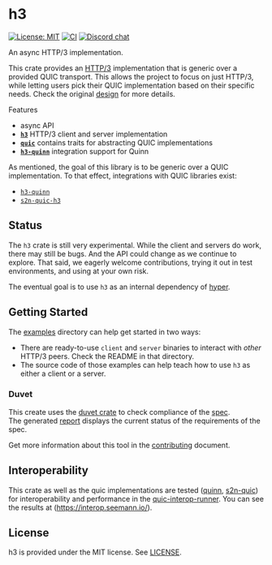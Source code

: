 # h3

[![License: MIT](https://img.shields.io/badge/License-MIT-blue.svg)](LICENSE)
[![CI](https://github.com/hyperium/h3/workflows/CI/badge.svg)](https://github.com/hyperium/h3/actions?query=workflow%3ACI)
[![Discord chat](https://img.shields.io/discord/500028886025895936.svg?logo=discord)](https://discord.gg/q5mVhMD)

An async HTTP/3 implementation.

This crate provides an [HTTP/3][spec] implementation that is generic over a provided QUIC transport. This allows the project to focus on just HTTP/3, while letting users pick their QUIC implementation based on their specific needs. Check the original [design][] for more details.

Features

* async API
* **[`h3`](./h3)** HTTP/3 client and server implementation
* **[`quic`](./h3/src/quic.rs)** contains traits for abstracting QUIC implementations
* **[`h3-quinn`](./h3-quinn)** integration support for Quinn

As mentioned, the goal of this library is to be generic over a QUIC implementation. To that effect, integrations with QUIC libraries exist:

- [`h3-quinn`](./h3-quinn/)
- [`s2n-quic-h3`](https://github.com/aws/s2n-quic/tree/main/quic/s2n-quic-h3)

[spec]: https://www.rfc-editor.org/rfc/rfc9114
[design]: design/PROPOSAL.md

## Status

The `h3` crate is still very experimental. While the client and servers do work, there may still be bugs. And the API could change as we continue to explore. That said, we eagerly welcome contributions, trying it out in test environments, and using at your own risk.

The eventual goal is to use `h3` as an internal dependency of [hyper][].

[hyper]: https://hyper.rs

## Getting Started

The [examples](./examples) directory can help get started in two ways:

- There are ready-to-use `client` and `server` binaries to interact with _other_ HTTP/3 peers. Check the README in that directory.
- The source code of those examples can help teach how to use `h3` as either a client or a server.

### Duvet
This create uses the [duvet crate][] to check compliance of the [spec][].  
The generated [report][] displays the current status of the requirements of the spec.  

Get more information about this tool in the [contributing][] document.

[duvet crate]: https://crates.io/crates/duvet
[spec]: https://www.rfc-editor.org/rfc/rfc9114
[report]: https://hyper.rs/h3/ci/compliance/report.html#/
[contributing]: CONTRIBUTING.md

## Interoperability

This crate as well as the quic implementations are tested ([quinn](https://github.com/quinn-rs/quinn-interop), [s2n-quic](https://github.com/aws/s2n-quic/tree/main/scripts/interop)) for interoperability and performance in the [quic-interop-runner](https://github.com/marten-seemann/quic-interop-runner).
You can see the results at (https://interop.seemann.io/).

## License

h3 is provided under the MIT license. See [LICENSE](LICENSE).
